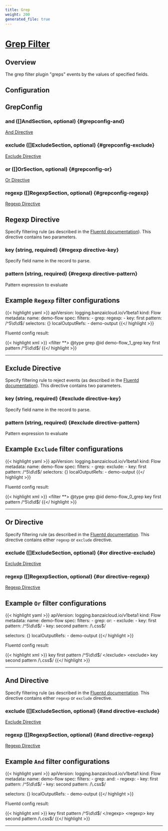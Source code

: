 ```yaml
---
title: Grep
weight: 200
generated_file: true
---
```


# [Grep Filter](https://docs.fluentd.org/filter/grep)
## Overview
 The grep filter plugin "greps" events by the values of specified fields.

## Configuration
## GrepConfig

### and ([]AndSection, optional) {#grepconfig-and}

[And Directive](#And-Directive) 


### exclude ([]ExcludeSection, optional) {#grepconfig-exclude}

[Exclude Directive](#Exclude-Directive) 


### or ([]OrSection, optional) {#grepconfig-or}

[Or Directive](#Or-Directive) 


### regexp ([]RegexpSection, optional) {#grepconfig-regexp}

[Regexp Directive](#Regexp-Directive) 



## Regexp Directive

Specify filtering rule (as described in the [Fluentd documentation](https://docs.fluentd.org/filter/grep#less-than-regexp-greater-than-directive)). This directive contains two parameters.

### key (string, required) {#regexp directive-key}

Specify field name in the record to parse. 


### pattern (string, required) {#regexp directive-pattern}

Pattern expression to evaluate 




## Example `Regexp` filter configurations

{{< highlight yaml >}}
apiVersion: logging.banzaicloud.io/v1beta1
kind: Flow
metadata:
  name: demo-flow
spec:
  filters:
    - grep:
        regexp:
        - key: first
          pattern: /^5\d\d$/
  selectors: {}
  localOutputRefs:
    - demo-output
{{</ highlight >}}

Fluentd config result:

{{< highlight xml >}}
  <filter **>
    @type grep
    @id demo-flow_1_grep
    <regexp>
      key first
      pattern /^5\d\d$/
    </regexp>
  </filter>
{{</ highlight >}}


---
## Exclude Directive

Specify filtering rule to reject events (as described in the [Fluentd documentation](https://docs.fluentd.org/filter/grep#less-than-exclude-greater-than-directive)). This directive contains two parameters.

### key (string, required) {#exclude directive-key}

Specify field name in the record to parse. 


### pattern (string, required) {#exclude directive-pattern}

Pattern expression to evaluate 




## Example `Exclude` filter configurations

{{< highlight yaml >}}
apiVersion: logging.banzaicloud.io/v1beta1
kind: Flow
metadata:
  name: demo-flow
spec:
  filters:
    - grep:
        exclude:
        - key: first
          pattern: /^5\d\d$/
  selectors: {}
  localOutputRefs:
    - demo-output
{{</ highlight >}}

Fluentd config result:

{{< highlight xml >}}
  <filter **>
    @type grep
    @id demo-flow_0_grep
    <exclude>
      key first
      pattern /^5\d\d$/
    </exclude>
  </filter>
{{</ highlight >}}


---
## Or Directive

Specify filtering rule (as described in the [Fluentd documentation](https://docs.fluentd.org/filter/grep#less-than-or-greater-than-directive). This directive contains either `regexp` or `exclude` directive.

### exclude ([]ExcludeSection, optional) {#or directive-exclude}

[Exclude Directive](#Exclude-Directive) 


### regexp ([]RegexpSection, optional) {#or directive-regexp}

[Regexp Directive](#Regexp-Directive) 




## Example `Or` filter configurations

{{< highlight yaml >}}
apiVersion: logging.banzaicloud.io/v1beta1
kind: Flow
metadata:
  name: demo-flow
spec:
  filters:
    - grep:
        or:
          - exclude:
            - key: first
              pattern: /^5\d\d$/
            - key: second
              pattern: /\.css$/

  selectors: {}
  localOutputRefs:
    - demo-output
{{</ highlight >}}

Fluentd config result:

{{< highlight xml >}}
<or>
	<exclude>
	key first
	pattern /^5\d\d$/
	</exclude>
	<exclude>
	key second
	pattern /\.css$/
	</exclude>
</or>
{{</ highlight >}}


---
## And Directive

Specify filtering rule (as described in the [Fluentd documentation](https://docs.fluentd.org/filter/grep#less-than-and-greater-than-directive). This directive contains either `regexp` or `exclude` directive.

### exclude ([]ExcludeSection, optional) {#and directive-exclude}

[Exclude Directive](#Exclude-Directive) 


### regexp ([]RegexpSection, optional) {#and directive-regexp}

[Regexp Directive](#Regexp-Directive) 




## Example `And` filter configurations

{{< highlight yaml >}}
apiVersion: logging.banzaicloud.io/v1beta1
kind: Flow
metadata:
  name: demo-flow
spec:
  filters:
    - grep:
        and:
          - regexp:
            - key: first
              pattern: /^5\d\d$/
            - key: second
              pattern: /\.css$/

  selectors: {}
  localOutputRefs:
    - demo-output
{{</ highlight >}}

Fluentd config result:

{{< highlight xml >}}
	<and>
	  <regexp>
	    key first
	    pattern /^5\d\d$/
	  </regexp>
	  <regexp>
	    key second
	    pattern /\.css$/
	  </regexp>
	</and>
{{</ highlight >}}


---
